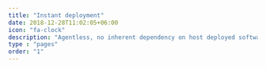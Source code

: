 ```yaml
---
title: "Instant deployment"
date: 2018-12-28T11:02:05+06:00
icon: "fa-clock"
description: "Agentless, no inherent dependency on host deployed software."
type : "pages"
order: "1"
---
```

